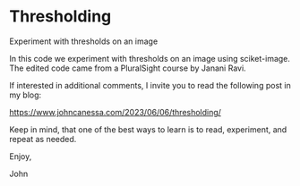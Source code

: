 # Thresholding
Experiment with thresholds on an image

In this code we experiment with thresholds on an image
using sciket-image. The edited code came from a PluralSight
course by Janani Ravi.

If interested in additional comments, I invite you to 
read the following post in my blog:

https://www.johncanessa.com/2023/06/06/thresholding/

Keep in mind, that one of the best ways to learn is
to read, experiment, and repeat as needed.

Enjoy,

John
